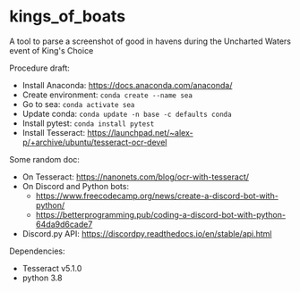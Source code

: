 # kings_of_boats
A tool to parse a screenshot of good in havens during the Uncharted Waters event of King's Choice


Procedure draft:
- Install Anaconda: https://docs.anaconda.com/anaconda/
- Create environment: `conda create --name sea`
- Go to sea: `conda activate sea`
- Update conda: `conda update -n base -c defaults conda`
- Install pytest: `conda install pytest`
- Install Tesseract: https://launchpad.net/~alex-p/+archive/ubuntu/tesseract-ocr-devel


Some random doc:
- On Tesseract: https://nanonets.com/blog/ocr-with-tesseract/
- On Discord and Python bots: 
  - https://www.freecodecamp.org/news/create-a-discord-bot-with-python/
  - https://betterprogramming.pub/coding-a-discord-bot-with-python-64da9d6cade7
- Discord.py API: https://discordpy.readthedocs.io/en/stable/api.html


Dependencies:
- Tesseract v5.1.0
- python 3.8


